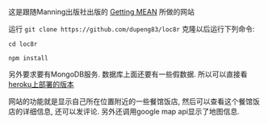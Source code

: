 这是跟随Manning出版社出版的 [Getting MEAN](https://www.manning.com/books/getting-mean-with-mongo-express-angular-and-node) 所做的网站

运行 `git clone https://github.com/dupeng83/loc8r` 克隆以后运行下列命令:

`cd loc8r`

`npm install`

另外要求要有MongoDB服务. 数据库上面还要有一些假数据. 所以可以直接看[heroku上部署的版本](https://polar-everglades-51295.herokuapp.com/)

网站的功能就是显示自己所在位置附近的一些餐馆饭店, 然后可以查看这个餐馆饭店的详细信息, 还可以发评论. 另外还调用google map api显示了地图信息.
